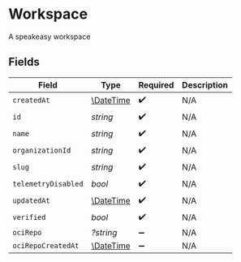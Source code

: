 # Workspace

A speakeasy workspace


## Fields

| Field                                                         | Type                                                          | Required                                                      | Description                                                   |
| ------------------------------------------------------------- | ------------------------------------------------------------- | ------------------------------------------------------------- | ------------------------------------------------------------- |
| `createdAt`                                                   | [\DateTime](https://www.php.net/manual/en/class.datetime.php) | :heavy_check_mark:                                            | N/A                                                           |
| `id`                                                          | *string*                                                      | :heavy_check_mark:                                            | N/A                                                           |
| `name`                                                        | *string*                                                      | :heavy_check_mark:                                            | N/A                                                           |
| `organizationId`                                              | *string*                                                      | :heavy_check_mark:                                            | N/A                                                           |
| `slug`                                                        | *string*                                                      | :heavy_check_mark:                                            | N/A                                                           |
| `telemetryDisabled`                                           | *bool*                                                        | :heavy_check_mark:                                            | N/A                                                           |
| `updatedAt`                                                   | [\DateTime](https://www.php.net/manual/en/class.datetime.php) | :heavy_check_mark:                                            | N/A                                                           |
| `verified`                                                    | *bool*                                                        | :heavy_check_mark:                                            | N/A                                                           |
| `ociRepo`                                                     | *?string*                                                     | :heavy_minus_sign:                                            | N/A                                                           |
| `ociRepoCreatedAt`                                            | [\DateTime](https://www.php.net/manual/en/class.datetime.php) | :heavy_minus_sign:                                            | N/A                                                           |